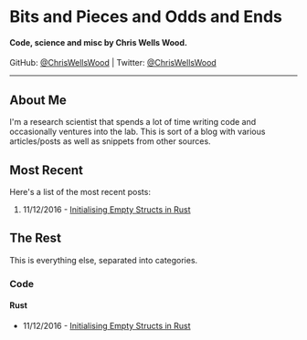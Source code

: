 # Bits and Pieces and Odds and Ends

#### Code, science and misc by Chris Wells Wood.

GitHub: [@ChrisWellsWood](https://github.com/ChrisWellsWood) \| Twitter: [@ChrisWellsWood](https://twitter.com/ChrisWellsWood)

---

## About Me

I'm a research scientist that spends a lot of time writing code and occasionally ventures into the lab. This is sort of a blog with various articles/posts as well as snippets from other sources.


## Most Recent

Here's a list of the most recent posts:

1. 11/12/2016 - [Initialising Empty Structs in Rust](posts/code/rust/2016_12_11_empty_rust_structs.md)


## The Rest

This is everything else, separated into categories.

### Code

#### Rust

* 11/12/2016 - [Initialising Empty Structs in Rust](posts/code/rust/2016_12_11_empty_rust_structs.md)
